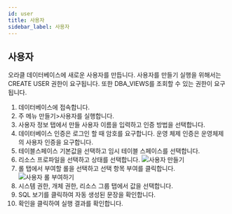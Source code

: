 ```yaml
---
id: user
title: 사용자
sidebar_label: 사용자
---
```


## 사용자

오라클 데이터베이스에 새로운 사용자를 만듭니다. 사용자를 만들기 실행을 위해서는 CREATE USER 권한이 요구됩니다. 또한 DBA_VIEWS를 조회할 수 있는 권한이 요구됩니다.

1. 데이터베이스에 접속합니다.
2. 주 메뉴 만들기>사용자를 실행합니다.
3. 사용자 정보 탭에서 만들 사용자 이름을 입력하고 인증 방법을 선택합니다.
4. 데이터베이스 인증은 로그인 할 때 암호를 요구합니다. 운영 체제 인증은 운영체제의 사용자 인증을 요구합니다.
5. 테이블스페이스 기본값을 선택하고 임시 테이블 스페이스를 선택합니다.
6. 리소스 프로파일을 선택하고 상태를 선택합니다.
![사용자 만들기](https://s3.ap-northeast-2.amazonaws.com/sqlgate-manual-content/AFE7DD09BE7AE47F8254490858164261.jpg)
7. 롤 탭에서 부여할 롤을 선택하고 선택 항목 부여를 클릭합니다.
![사용자 롤 부여하기](https://s3.ap-northeast-2.amazonaws.com/sqlgate-manual-content/467F708D10ACD61BF082868E1321D63B.jpg)
8. 시스템 권한, 개체 권한, 리소스 그룹 탭에서 값을 선택합니다.
9. SQL 보기를 클릭하여 자동 생성된 문장을 확인합니다.
10. 확인을 클릭하여 실행 결과를 확인합니다.


